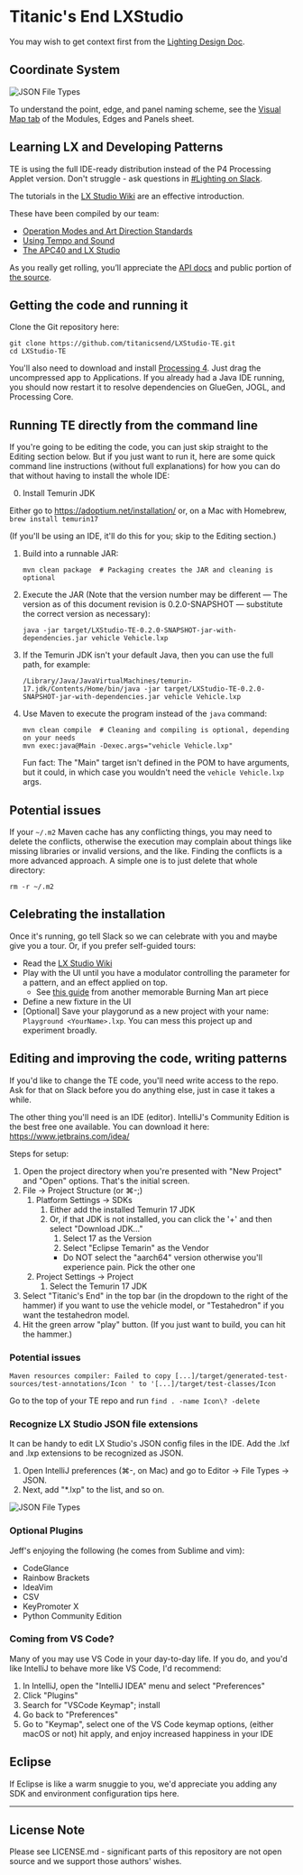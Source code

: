 Titanic's End LXStudio
==

You may wish to get context first from the [Lighting Design Doc](https://docs.google.com/document/d/1YK9umrhOodwnRWGRzYOR1iOocrO6Cf9ZpHF7FWgBKKI/edit#).

## Coordinate System

![JSON File Types](assets/vehicle-axes-orientation.png)

To understand the point, edge, and panel naming scheme, see the [Visual Map tab](https://docs.google.com/spreadsheets/d/1C7VPybckgH9bWGxwtgMN_Ij1T__c5qc-k7yIhG-592Y/edit#gid=877106241) of the Modules, Edges and Panels sheet.

## Learning LX and Developing Patterns

TE is using the full IDE-ready distribution instead of the P4 Processing Applet version. Don't struggle - ask questions in [#Lighting on Slack](https://titanicsend.slack.com/archives/C02L0MDQB2M).

The tutorials in the [LX Studio Wiki](https://github.com/heronarts/LXStudio/wiki) are an effective introduction.

These have been compiled by our team:
* [Operation Modes and Art Direction Standards](https://docs.google.com/document/d/16FGnQ8jopCGwQ0qZizqILt3KYiLo0LPYkDYtnYzY7gI/edit)
* [Using Tempo and Sound](https://docs.google.com/document/d/17iICAfbhCzPL77KbmFDL4-lN0zgBb1k6wdWnoBSPDjk/edit) 
* [The APC40 and LX Studio](https://docs.google.com/document/d/110qgYR_4wtE0gN8K3QZdqU75Xq0W115qe7J6mcgm1So/edit)

As you really get rolling, you’ll appreciate the [API docs](https://lx.studio/api/) and public portion of [the source](https://github.com/heronarts/LX/tree/master/src/main/java/heronarts/lx).

## Getting the code and running it

Clone the Git repository here:
```shell
git clone https://github.com/titanicsend/LXStudio-TE.git
cd LXStudio-TE
```

You'll also need to download and install [Processing 4](https://processing.org/download). Just drag the uncompressed app to Applications. If you already had a Java IDE running, you should now restart it to resolve dependencies on GlueGen, JOGL, and Processing Core.

## Running TE directly from the command line

If you're going to be editing the code, you can just skip straight to the Editing section below. But
if you just want to run it, here are some quick command line instructions (without full explanations)
for how you can do that without having to install the whole IDE:

0. Install Temurin JDK

Either go to https://adoptium.net/installation/ or, on a Mac with Homebrew, `brew install temurin17`

(If you'll be using an IDE, it'll do this for you; skip to the Editing section.)

1. Build into a runnable JAR:
   ```shell
   mvn clean package  # Packaging creates the JAR and cleaning is optional
   ```
2. Execute the JAR (Note that the version number may be different — The version
   as of this document revision is 0.2.0-SNAPSHOT — substitute the correct
   version as necessary):
   ```shell
   java -jar target/LXStudio-TE-0.2.0-SNAPSHOT-jar-with-dependencies.jar vehicle Vehicle.lxp
   ```
3. If the Temurin JDK isn't your default Java, then you can use the full path,
   for example:
   ```shell
   /Library/Java/JavaVirtualMachines/temurin-17.jdk/Contents/Home/bin/java -jar target/LXStudio-TE-0.2.0-SNAPSHOT-jar-with-dependencies.jar vehicle Vehicle.lxp
   ```
4. Use Maven to execute the program instead of the `java` command:
   ```shell
   mvn clean compile  # Cleaning and compiling is optional, depending on your needs
   mvn exec:java@Main -Dexec.args="vehicle Vehicle.lxp"
   ```

   Fun fact: The "Main" target isn't defined in the POM to have arguments, but
   it could, in which case you wouldn't need the `vehicle Vehicle.lxp` args.

## Potential issues

If your `~/.m2` Maven cache has any conflicting things, you may need to delete
the conflicts, otherwise the execution may complain about things like missing
libraries or invalid versions, and the like. Finding the conflicts is a more
advanced approach. A simple one is to just delete that whole directory:

```shell
rm -r ~/.m2
```

## Celebrating the installation

Once it's running, go tell Slack so we can celebrate with you and maybe give you a tour.
Or, if you prefer self-guided tours:

 * Read the [LX Studio Wiki](https://github.com/heronarts/LXStudio/wiki)
 * Play with the UI until you have a modulator controlling the parameter for a pattern, and an effect applied on top.
    * See [this guide](https://github.com/tracyscott/RainbowStudio/blob/master/LXStudioUserGuide.md) from another memorable Burning Man art piece
 * Define a new fixture in the UI
 * [Optional] Save your playgorund as a new project with your name: `Playground <YourName>.lxp`. You can mess this project up and experiment broadly.

## Editing and improving the code, writing patterns

If you'd like to change the TE code, you'll need write access to the repo. Ask
for that on Slack before you do anything else, just in case it takes a while.

The other thing you'll need is an IDE (editor). IntelliJ's Community Edition is the best
free one available. You can download it here:
https://www.jetbrains.com/idea/

Steps for setup:
1. Open the project directory when you're presented with "New Project" and
   "Open" options. That's the initial screen.
2. File → Project Structure (or ⌘-;)
   1. Platform Settings → SDKs
      1. Either add the installed Temurin 17 JDK
      2. Or, if that JDK is not installed, you can click the '+' and then select
         "Download JDK..."
         1. Select 17 as the Version
         2. Select "Eclipse Temarin" as the Vendor
           - Do NOT select the "aarch64" version otherwise you'll experience pain. Pick the other one
   2. Project Settings → Project
      1. Select the Temurin 17 JDK
3. Select "Titanic's End" in the top bar (in the dropdown to the right of the hammer) if
   you want to use the vehicle model, or "Testahedron" if you want the testahedron model.
4. Hit the green arrow "play" button. (If you just want to build, you can hit the hammer.)

### Potential issues

`Maven resources compiler: Failed to copy [...]/target/generated-test-sources/test-annotations/Icon
' to '[...]/target/test-classes/Icon`

Go to the top of your TE repo and run `find . -name Icon\? -delete`

### Recognize LX Studio JSON file extensions

It can be handy to edit LX Studio's JSON config files in the IDE. Add the .lxf
and .lxp extensions to be recognized as JSON.

1. Open IntelliJ preferences (⌘-, on Mac) and go to Editor → File Types → JSON.
2. Next, add "*.lxp" to the list, and so on.

![JSON File Types](assets/IDE%20Setup/JSON%20File%20Types.png)

### Optional Plugins

Jeff's enjoying the following (he comes from Sublime and vim):

* CodeGlance
* Rainbow Brackets
* IdeaVim
* CSV
* KeyPromoter X
* Python Community Edition

### Coming from VS Code?

Many of you may use VS Code in your day-to-day life. If you do, and you'd like
IntelliJ to behave more like VS Code, I'd recommend:

1. In IntelliJ, open the "IntelliJ IDEA" menu and select "Preferences"
2. Click "Plugins"
3. Search for "VSCode Keymap"; install
4. Go back to "Preferences"
5. Go to "Keymap", select one of the VS Code keymap options, (either macOS or
   not) hit apply, and enjoy increased happiness in your IDE

## Eclipse

If Eclipse is like a warm snuggie to you, we'd appreciate you adding any SDK and
environment configuration tips here.

---

## License Note

Please see LICENSE.md - significant parts of this repository are not open source and we support those authors' wishes.
